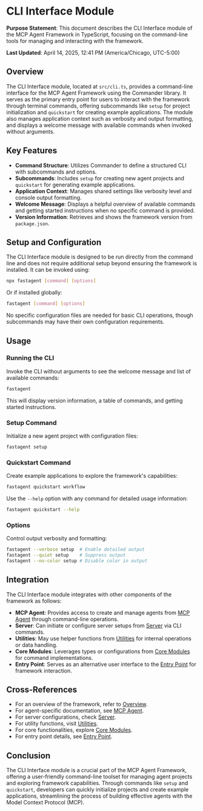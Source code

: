 # CLI Interface Module

**Purpose Statement**: This document describes the CLI Interface module of the MCP Agent Framework in TypeScript, focusing on the command-line tools for managing and interacting with the framework.

**Last Updated**: April 14, 2025, 12:41 PM (America/Chicago, UTC-5:00)

## Overview

The CLI Interface module, located at `src/cli.ts`, provides a command-line interface for the MCP Agent Framework using the Commander library. It serves as the primary entry point for users to interact with the framework through terminal commands, offering subcommands like `setup` for project initialization and `quickstart` for creating example applications. The module also manages application context such as verbosity and output formatting, and displays a welcome message with available commands when invoked without arguments.

## Key Features

- **Command Structure**: Utilizes Commander to define a structured CLI with subcommands and options.
- **Subcommands**: Includes `setup` for creating new agent projects and `quickstart` for generating example applications.
- **Application Context**: Manages shared settings like verbosity level and console output formatting.
- **Welcome Message**: Displays a helpful overview of available commands and getting started instructions when no specific command is provided.
- **Version Information**: Retrieves and shows the framework version from `package.json`.

## Setup and Configuration

The CLI Interface module is designed to be run directly from the command line and does not require additional setup beyond ensuring the framework is installed. It can be invoked using:

```bash
npx fastagent [command] [options]
```

Or if installed globally:

```bash
fastagent [command] [options]
```

No specific configuration files are needed for basic CLI operations, though subcommands may have their own configuration requirements.

## Usage

### Running the CLI

Invoke the CLI without arguments to see the welcome message and list of available commands:

```bash
fastagent
```

This will display version information, a table of commands, and getting started instructions.

### Setup Command

Initialize a new agent project with configuration files:

```bash
fastagent setup
```

### Quickstart Command

Create example applications to explore the framework's capabilities:

```bash
fastagent quickstart workflow
```

Use the `--help` option with any command for detailed usage information:

```bash
fastagent quickstart --help
```

### Options

Control output verbosity and formatting:

```bash
fastagent --verbose setup  # Enable detailed output
fastagent --quiet setup    # Suppress output
fastagent --no-color setup # Disable color in output
```

## Integration

The CLI Interface module integrates with other components of the framework as follows:

- **MCP Agent**: Provides access to create and manage agents from [MCP Agent](./mcp-agent.md) through command-line operations.
- **Server**: Can initiate or configure server setups from [Server](./server.md) via CLI commands.
- **Utilities**: May use helper functions from [Utilities](./utils.md) for internal operations or data handling.
- **Core Modules**: Leverages types or configurations from [Core Modules](./core-modules.md) for command implementations.
- **Entry Point**: Serves as an alternative user interface to the [Entry Point](./entry-point.md) for framework interaction.

## Cross-References

- For an overview of the framework, refer to [Overview](./overview.md).
- For agent-specific documentation, see [MCP Agent](./mcp-agent.md).
- For server configurations, check [Server](./server.md).
- For utility functions, visit [Utilities](./utils.md).
- For core functionalities, explore [Core Modules](./core-modules.md).
- For entry point details, see [Entry Point](./entry-point.md).

## Conclusion

The CLI Interface module is a crucial part of the MCP Agent Framework, offering a user-friendly command-line toolset for managing agent projects and exploring framework capabilities. Through commands like `setup` and `quickstart`, developers can quickly initialize projects and create example applications, streamlining the process of building effective agents with the Model Context Protocol (MCP).
